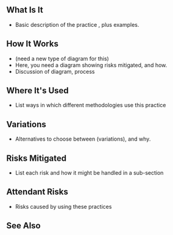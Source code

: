 ## What Is It 

- Basic description of the practice  , plus examples.

## How It Works

- (need a new type of diagram for this)
- Here, you need a diagram showing risks mitigated, and how.
- Discussion of diagram, process

## Where It's Used

- List ways in which different methodologies use this practice

## Variations

- Alternatives to choose between (variations), and why.

## Risks Mitigated

- List each risk and how it might be handled in a sub-section

## Attendant Risks

- Risks caused by using these practices

## See Also
